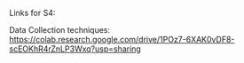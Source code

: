Links for S4:

Data Collection techniques: https://colab.research.google.com/drive/1POz7-6XAK0vDF8-scEOKhR4rZnLP3Wxq?usp=sharing
